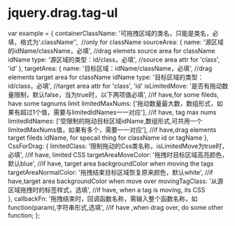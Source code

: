 # jquery.drag.tag-ul
var example = {
					containerClassName: '可拖拽区域的类名，只能是类名，必填，格式为‘.className’',  //only for className
					sourceArea: {
						name: '源区域的idName/className，必填', //drag elemets source area for className idName
						type: '源区域的类型：id/class，必填', //source area attr for 'class', 'id'
					},
					targetArea: {
						name: '目标区域：idName/className，必填', //drag elements target area for className idName 
						type: '目标区域的类型：id/class，必填', //target area attr for 'class', 'id'
						isLimitedMove: '是否有拖动数量限制，默认false，当为true时，以下两项值必填', //if have,for some fileds, have some tagnums limit
						limitedMaxNums: ['拖动数量最大数，数组形式，如果有超过1个值，需要与limitedIdNames一一对应'], //if have, tag max nums
						limitedIdNames: ['受限制的拖动目标区域idName,数组形式,可共用一个limitedMaxNums值，如果有多个，需要一一对应'], //if have,drag elements target fileds idName, for specail thing for className id or tagName
					},
					CssForDrag: {
						limitedClass: '限制拖动的Css类名称，isLimitedMove为true时，必填', //if have, limited CSS
						targetAreaMoveColor: '拖拽时目标区域高亮颜色，默认blue', //if have, target area backgroundColor when moving the tags
						targetAreaNormalColor: '拖拽结束目标区域恢复原来颜色，默认white', //if have,target area backgroundColor when move over
						movingTagClass: '从源区域拖拽时的标签样式，选填', //if have, when a tag is moving, its CSS				
					},
					callbackFn: '拖拽结束时，回调函数名称，需输入整个函数名称，如function(param),字符串形式,选填', //if have ,when drag over, do some other function; 
				};
